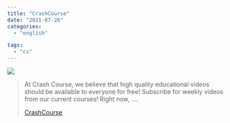 ```yaml
---
title: "CrashCourse"
date: "2021-07-26"
categories:
  - "english"

tags:
  - "cs"
---
```


![](https://yt3.ggpht.com/ytc/AKedOLTvu1OUcurcqfbPStA-6PEj0Uki1OnnYowr3nwpxw=s176-c-k-c0x00ffffff-no-rj)

> At Crash Course, we believe that high quality educational videos should be available to everyone for free! Subscribe for weekly videos from our current courses! Right now, ....
>
> [CrashCourse](https://www.youtube.com/user/crashcourse/playlists)
